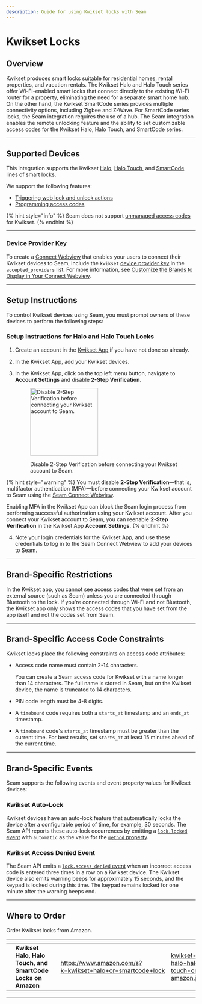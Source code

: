 ```yaml
---
description: Guide for using Kwikset locks with Seam
---
```


# Kwikset Locks

## Overview

Kwikset produces smart locks suitable for residential homes, rental properties, and vacation rentals. The Kwikset Halo and Halo Touch series offer Wi-Fi-enabled smart locks that connect directly to the existing Wi-Fi router for a property, eliminating the need for a separate smart home hub. On the other hand, the Kwikset SmartCode series provides multiple connectivity options, including Zigbee and Z-Wave. For SmartCode series locks, the Seam integration requires the use of a hub. The Seam integration enables the remote unlocking feature and the ability to set customizable access codes for the Kwikset Halo, Halo Touch, and SmartCode series.

***

## Supported Devices

This integration supports the Kwikset [Halo](https://www.kwikset.com/halo), [Halo Touch](https://www.kwikset.com/halo-touch), and [SmartCode](https://www.kwikset.com/products/electronic/electronic-smart-locks) lines of smart locks.

We support the following features:

* [Triggering web lock and unlock actions](../products/smart-locks/lock-and-unlock.md)
* [Programming access codes](../products/smart-locks/access-codes/)

{% hint style="info" %}
Seam does not support [unmanaged access codes](../products/smart-locks/access-codes/migrating-existing-access-codes.md) for Kwikset.
{% endhint %}

***

### Device Provider Key

To create a [Connect Webview](../core-concepts/connect-webviews/) that enables your users to connect their Kwikset devices to Seam, include the `kwikset` [device provider key](../api-clients/connect\_webviews/#device-provider-keys) in the `accepted_providers` list. For more information, see [Customize the Brands to Display in Your Connect Webview](../core-concepts/connect-webviews/customizing-connect-webviews.md#customize-the-brands-to-display-in-your-connect-webviews).

***

## Setup Instructions

To control Kwikset devices using Seam, you must prompt owners of these devices to perform the following steps:

### Setup Instructions for Halo and Halo Touch Locks

1. Create an account in the [Kwikset App](https://www.kwikset.com/smart-locks/app) if you have not done so already.
2. In the Kwikset App, add your Kwikset devices.
3.  In the Kwikset App, click on the top left menu button, navigate to **Account Settings** and disable **2-Step Verification**.

    <figure><img src="../.gitbook/assets/kwikset-MFA-settings.png" alt="Disable 2-Step Verification before connecting your Kwikset account to Seam." width="180"><figcaption><p>Disable 2-Step Verification before connecting your Kwikset account to Seam.</p></figcaption></figure>

{% hint style="warning" %}
You must disable **2-Step Verification**—that is, multifactor authentication (MFA)—before connecting your Kwikset account to Seam using the [Seam Connect Webview](../core-concepts/connect-webviews/).

Enabling MFA in the Kwikset App can block the Seam login process from performing successful authorization using your Kwikset account. After you connect your Kwikset account to Seam, you can reenable **2-Step Verification** in the Kwikset App **Account Settings**.
{% endhint %}

4. Note your login credentials for the Kwikset App, and use these credentials to log in to the Seam Connect Webview to add your devices to Seam.

***

## Brand-Specific Restrictions

In the Kwikset app, you cannot see access codes that were set from an external source (such as Seam) unless you are connected through Bluetooth to the lock. If you're connected through Wi-Fi and not Bluetooth, the Kwikset app only shows the access codes that you have set from the app itself and not the codes set from Seam.

***

## Brand-Specific Access Code Constraints

Kwikset locks place the following constraints on access code attributes:

*   Access code name must contain 2-14 characters.

    You can create a Seam access code for Kwikset with a name longer than 14 characters. The full name is stored in Seam, but on the Kwikset device, the name is truncated to 14 characters.
* PIN code length must be 4-8 digits.
* A `timebound` code requires both a `starts_at` timestamp and an `ends_at` timestamp.
* A `timebound` code's `starts_at` timestamp must be greater than the current time. For best results, set `starts_at` at least 15 minutes ahead of the current time.

***

## Brand-Specific Events

Seam supports the following events and event property values for Kwikset devices:

### Kwikset Auto-Lock

Kwikset devices have an auto-lock feature that automatically locks the device after a configurable period of time, for example, 30 seconds. The Seam API reports these auto-lock occurrences by emitting a [`lock.locked` event](../api-clients/events/#event-types) with `automatic` as the value for the [`method` property](../api-clients/events/#lock-events).

### Kwikset Access Denied Event

The Seam API emits a [`lock.access_denied` event](../api-clients/events/#event-types) when an incorrect access code is entered three times in a row on a Kwikset device. The Kwikset device also emits warning beeps for approximately 15 seconds, and the keypad is locked during this time. The keypad remains locked for one minute after the warning beeps end.

***

## Where to Order

Order Kwikset locks from Amazon.

<table data-view="cards"><thead><tr><th></th><th></th><th></th><th data-hidden data-card-target data-type="content-ref"></th><th data-hidden data-card-cover data-type="files"></th></tr></thead><tbody><tr><td></td><td><strong>Kwikset Halo, Halo Touch, and SmartCode Locks on Amazon</strong></td><td></td><td><a href="https://www.amazon.com/s?k=kwikset+halo+or+smartcode+lock">https://www.amazon.com/s?k=kwikset+halo+or+smartcode+lock</a></td><td><a href="../.gitbook/assets/kwikset-halo-halo-touch-on-amazon.jpg">kwikset-halo-halo-touch-on-amazon.jpg</a></td></tr></tbody></table>

***
